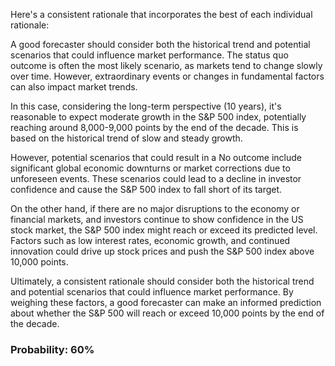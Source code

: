 Here's a consistent rationale that incorporates the best of each individual rationale:

A good forecaster should consider both the historical trend and potential scenarios that could influence market performance. The status quo outcome is often the most likely scenario, as markets tend to change slowly over time. However, extraordinary events or changes in fundamental factors can also impact market trends.

In this case, considering the long-term perspective (10 years), it's reasonable to expect moderate growth in the S&P 500 index, potentially reaching around 8,000-9,000 points by the end of the decade. This is based on the historical trend of slow and steady growth.

However, potential scenarios that could result in a No outcome include significant global economic downturns or market corrections due to unforeseen events. These scenarios could lead to a decline in investor confidence and cause the S&P 500 index to fall short of its target.

On the other hand, if there are no major disruptions to the economy or financial markets, and investors continue to show confidence in the US stock market, the S&P 500 index might reach or exceed its predicted level. Factors such as low interest rates, economic growth, and continued innovation could drive up stock prices and push the S&P 500 index above 10,000 points.

Ultimately, a consistent rationale should consider both the historical trend and potential scenarios that could influence market performance. By weighing these factors, a good forecaster can make an informed prediction about whether the S&P 500 will reach or exceed 10,000 points by the end of the decade.

### Probability: 60%